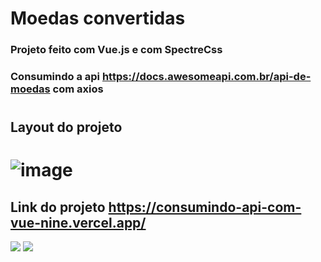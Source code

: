 # Moedas convertidas
### Projeto feito com Vue.js e com SpectreCss
### Consumindo a api https://docs.awesomeapi.com.br/api-de-moedas com axios
#
## Layout do projeto
# ![image](https://user-images.githubusercontent.com/92595788/212486621-194130ff-55c3-4845-9df5-b1369018bbe3.png)
## Link do projeto https://consumindo-api-com-vue-nine.vercel.app/
<img src="https://camo.githubusercontent.com/ec5f891b7745d1db84884e6febdd9a87dfe5ceead344c35544a82cd08a1c0006/68747470733a2f2f696d672e736869656c64732e696f2f62616467652f5675652e6a732d3335343935453f7374796c653d666c6174266c6f676f3d767565646f746a73266c6f676f436f6c6f723d344643303844"/> <img src='https://camo.githubusercontent.com/5c5cc2e1ad02d368020cf6b489170df84c958c4ad7661176c5800d6be8678b1b/68747470733a2f2f696d672e736869656c64732e696f2f62616467652f537065637472655f4373732d3537353564393f7374796c653d666c6174266c6f676f3d7461696c77696e642d637373266c6f676f436f6c6f723d7768697465' >
